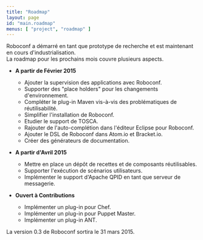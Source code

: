 ```yaml
---
title: "Roadmap"
layout: page
id: "main.roadmap"
menus: [ "project", "roadmap" ]
---
```


Roboconf a démarré en tant que prototype de recherche et est maintenant en cours d'industrialisation.  
La roadmap pour les prochains mois couvre plusieurs aspects.


* **A partir de Février 2015**
	
	* Ajouter la supervision des applications avec Roboconf.
	* Supporter des "place holders" pour les changements d'environnement.
	* Compléter le plug-in Maven vis-à-vis des problématiques de réutilisabilité.
	* Simplifier l'installation de Roboconf.
	* Etudier le support de TOSCA.
	* Rajouter de l'auto-complétion dans l'éditeur Eclipse pour Roboconf.
	* Ajouter le DSL de Roboconf dans Atom.io et Bracket.io.
	* Créer des générateurs de documentation.

* **A partir d'Avril 2015**

	* Mettre en place un dépôt de recettes et de composants réutilisables.
	* Supporter l'exécution de scénarios utilisateurs.
	* Implémenter le support d'Apache QPID en tant que serveur de messagerie.

* **Ouvert à Contributions**

    * Implémenter un plug-in pour Chef.
    * Implémenter un plug-in pour Puppet Master.
    * Implémenter un plug-in ANT.

La version 0.3 de Roboconf sortira le 31 mars 2015.
